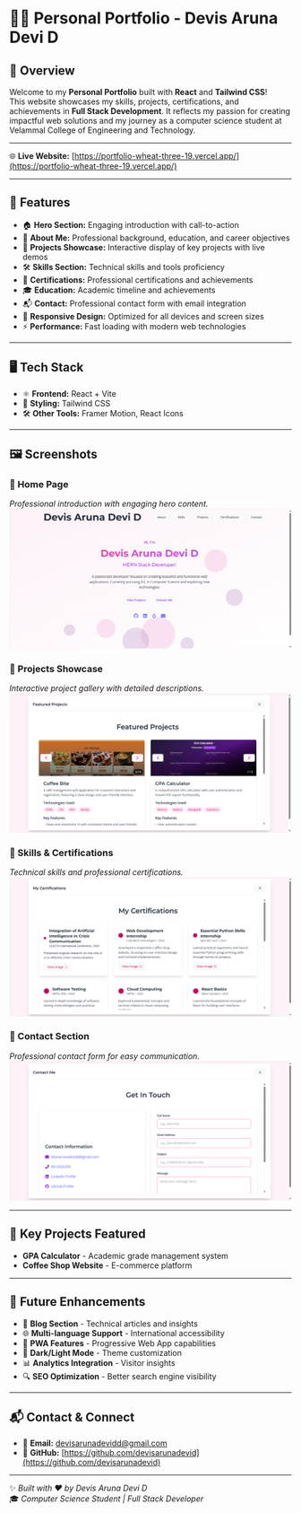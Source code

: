 # 👩‍💻 Personal Portfolio - Devis Aruna Devi D

## 📌 Overview

Welcome to my **Personal Portfolio** built with **React** and **Tailwind CSS**!  
This website showcases my skills, projects, certifications, and achievements in **Full Stack Development**. It reflects my passion for creating impactful web solutions and my journey as a computer science student at Velammal College of Engineering and Technology.

---

🌐 **Live Website:** [https://portfolio-wheat-three-19.vercel.app/](https://portfolio-wheat-three-19.vercel.app/)

---

## 🎯 Features

- 🏠 **Hero Section:** Engaging introduction with call-to-action
- 👤 **About Me:** Professional background, education, and career objectives
- 💼 **Projects Showcase:** Interactive display of key projects with live demos
- 🛠️ **Skills Section:** Technical skills and tools proficiency
- 📜 **Certifications:** Professional certifications and achievements
- 🎓 **Education:** Academic timeline and achievements
- 📬 **Contact:** Professional contact form with email integration
- 📱 **Responsive Design:** Optimized for all devices and screen sizes
- ⚡ **Performance:** Fast loading with modern web technologies

---

## 🖥️ Tech Stack

- ⚛️ **Frontend:** React + Vite
- 🎨 **Styling:** Tailwind CSS
- 🛠️ **Other Tools:** Framer Motion, React Icons

---

## 🖼️ Screenshots

### 📌 Home Page

_Professional introduction with engaging hero content._  
![Home Page](./screenshots/home.png)

### 📌 Projects Showcase

_Interactive project gallery with detailed descriptions._  
![Projects](./screenshots/projects.png)

### 📌 Skills & Certifications

_Technical skills and professional certifications._  
![Certifications](./screenshots/certifications.png)

### 📌 Contact Section

_Professional contact form for easy communication._  
![Contact](./screenshots/contact.png)

---

## 🎯 Key Projects Featured

- **GPA Calculator** - Academic grade management system
- **Coffee Shop Website** - E-commerce platform

---

## 🚀 Future Enhancements

- 📝 **Blog Section** - Technical articles and insights
- 🌐 **Multi-language Support** - International accessibility
- 📱 **PWA Features** - Progressive Web App capabilities
- 🌙 **Dark/Light Mode** - Theme customization
- 📊 **Analytics Integration** - Visitor insights
- 🔍 **SEO Optimization** - Better search engine visibility

---

## 📬 Contact & Connect

- 📧 **Email:** [devisarunadevidd@gmail.com](mailto:devisarunadevidd@gmail.com)
- 🔗 **GitHub:** [https://github.com/devisarunadevid](https://github.com/devisarunadevid)

---

✨ _Built with ❤️ by Devis Aruna Devi D_  
🎓 _Computer Science Student | Full Stack Developer_
